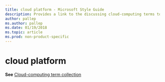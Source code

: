 ```yaml
---
title: cloud platform - Microsoft Style Guide
description: Provides a link to the discussing cloud-computing terms topic as it pertains to the term 'cloud platform'.
author: pallep
ms.author: pallep
ms.date: 01/19/2018
ms.topic: article
ms.prod: non-product-specific
---
```


# cloud platform

**See** [Cloud-computing term collection](~/a-z-word-list-term-collections/term-collections/cloud-computing-terms.md)
